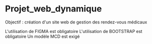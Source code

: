 # Projet_web_dynamique

Objectif : création d'un site web de gestion des rendez-vous médicaux


L'utilisation de FIGMA est obligatoire
L'utilisation de BOOTSTRAP est obligatoire
Un modèle MCD est exigé
